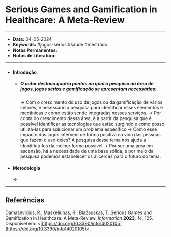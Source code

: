
# Serious Games and Gamification in Healthcare: A Meta-Review
---
- **Data:** 04-05-2024
- **Keywords:** #jogos-serios #saude #mestrado 
- **Notas Permanentes:**
- **Notas de Literatura:**
---
- #### Introdução
	- ##### O autor destaca quatro pontos no qual a pesquisa na área de jogos, jogos sérios e gamificação se apresentam necessárias:
		-> Com o crescimento do uso de jogos ou da gamificação de vários setores, é necessário a pesquisa para identificar esses elementos e mecânicas e como estão sendo integradas nesses serviços.
		-> Por conta do crescimento dessa área, é a partir da pesquisa que é possível identificar as tecnologias que estão surgindo e como posso utilizá-las para solucionar um problema específico
		-> Como esse impacto dos jogos intervem de forma positiva na vida das pessoas que fazem o uso deles? A pesquisa desse tema nos ajuda a identificá-los da melhor forma possível
		-> Por ser uma área em ascensão, há a necessidade de uma base sólida, e por meio da pesquisa podemos estabelecer os alicerces para o futuro do tema.

- #### Metodologia
	->
---
## Referências

Damaševicius, R.; Maskeliunas, R.; Blažauskas, T. Serious Games and Gamification in Healthcare: A Meta-Review. _Information_ **2023**, _14_, 105. Disponível em: <[https://doi.org/10.3390/info14020105](https://doi.org/10.3390/info14020105)>.
